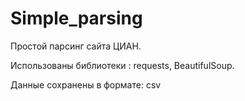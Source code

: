 # Simple_parsing
Простой парсинг сайта ЦИАН.

Использованы библиотеки : requests,
                          BeautifulSoup.
                          
                          
Данные сохранены в формате: csv
